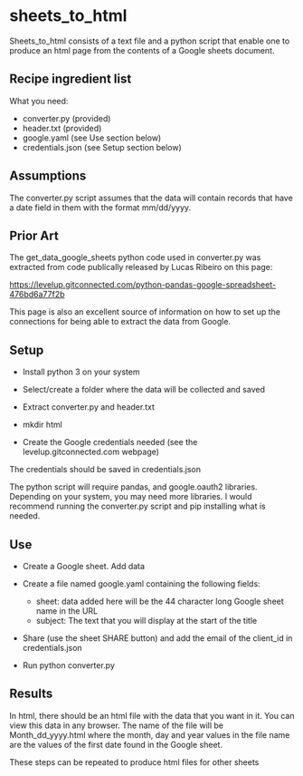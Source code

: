 # sheets_to_html

Sheets_to_html consists of a text file and a python script that enable one to
produce an html page from the contents of a Google sheets document.

## Recipe ingredient list

What you need:

- converter.py (provided)
- header.txt (provided)
- google.yaml (see Use section below)
- credentials.json (see Setup section below)

## Assumptions

The converter.py script assumes that the data will contain records that
have a date field in them with the format mm/dd/yyyy.

## Prior Art

The get_data_google_sheets python code used in converter.py was extracted from
code publically released by Lucas Ribeiro on this page:

https://levelup.gitconnected.com/python-pandas-google-spreadsheet-476bd6a77f2b

This page is also an excellent source of information on how to set up the connections
for being able to extract the data from Google.

## Setup

- Install python 3 on your system

- Select/create a folder where the data will be collected and saved

- Extract converter.py and header.txt

- mkdir html

- Create the Google credentials needed (see the levelup.gitconnected.com webpage)

The credentials should be saved in credentials.json

The python script will require pandas, and google.oauth2 libraries.  Depending on
your system, you may need more libraries.  I would recommend running the
converter.py script and pip installing what is needed.

## Use

- Create a Google sheet.  Add data

- Create a file named google.yaml containing the following fields:
  - sheet: data added here will be the 44 character long Google sheet name in the URL
  - subject: The text that you will display at the start of the title

- Share (use the sheet SHARE button) and add the email of the client_id in credentials.json

- Run python converter.py

## Results

In html, there should be an html file with the data that you want in it.  You can view
this data in any browser.  The name of the file will be Month_dd_yyyy.html where the
month, day and year values in the file name are the values of the first date found
in the Google sheet.

These steps can be repeated to produce html files for other sheets


